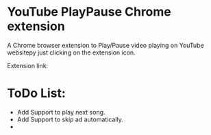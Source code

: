 # YouTube PlayPause Chrome extension

A Chrome browser extension to Play/Pause video playing on YouTube websitepy just clicking on the extension icon.

Extension link: 

# ToDo List:
- Add Support to play next song.
- Add Support to skip ad automatically.
- 
